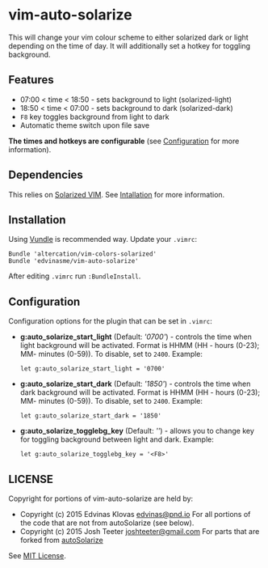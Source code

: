 # vim-auto-solarize

This will change your vim colour scheme to either solarized dark or light
depending on the time of day. It will additionally set a hotkey for
toggling background.

## Features

- 07:00 < time < 18:50 - sets background to light (solarized-light)
- 18:50 < time < 07:00 - sets background to dark (solarized-dark)
- `F8` key toggles background from light to dark
- Automatic theme switch upon file save

**The times and hotkeys are configurable** (see
[Configuration](#Configuration) for more information).

## Dependencies

This relies on [Solarized
VIM](http://ethanschoonover.com/solarized/vim-colors-solarized). See
[Intallation](#Installation) for more information.

## Installation

Using [Vundle](https://github.com/gmarik/Vundle.vim) is recommended way.
Update your `.vimrc`:

```vim
Bundle 'altercation/vim-colors-solarized'
Bundle 'edvinasme/vim-auto-solarize'
```

After editing `.vimrc` run `:BundleInstall`.

## Configuration

Configuration options for the plugin that can be set in `.vimrc`:
- **g:auto_solarize_start_light** (Default: *'0700'*) - controls the time when
  light background will be activated. Format is HHMM (HH - hours (0-23); MM-
  minutes (0-59)). To disable, set to `2400`. Example:

   ```vim
   let g:auto_solarize_start_light = '0700'
   ```

- **g:auto_solarize_start_dark** (Default: *'1850'*) - controls the time when
  dark background will be activated. Format is HHMM (HH - hours (0-23); MM-
  minutes (0-59)). To disable, set to `2400`. Example:

     ```vim
    let g:auto_solarize_start_dark = '1850'
    ```

- **g:auto_solarize_togglebg_key** (Default: *'<F8>'*) - allows you to change
  key for toggling background between light and dark. Example:

    ```vim
    let g:auto_solarize_togglebg_key = '<F8>'
    ```

## LICENSE

Copyright for portions of vim-auto-solarize are held by:
- Copyright (c) 2015 Edvinas Klovas <edvinas@pnd.io>
  For all portions of the code that are not from autoSolarize (see below).
- Copyright (c) 2015 Josh Teeter <joshteeter@gmail.com>
  For parts that are forked from
  [autoSolarize](www.vim.org/scripts/script.php?script_id=5210)

See [MIT License](LICENSE).
